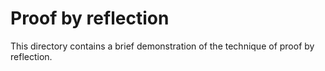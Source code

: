 # Proof by reflection

This directory contains a brief demonstration of the technique of proof by reflection.
